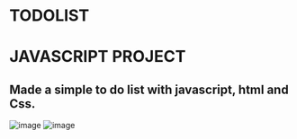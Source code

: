 # TODOLIST
# JAVASCRIPT PROJECT
## Made a simple to do list with javascript, html and Css.
![image](https://user-images.githubusercontent.com/121155302/222968692-77443acd-9eaf-4e00-bf80-38b13f1af946.png)
![image](https://user-images.githubusercontent.com/121155302/222968720-8426647a-9620-4a44-a448-12859e6b1b69.png)
